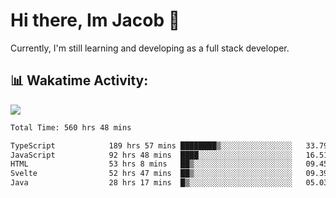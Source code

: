# Hi there, Im Jacob 👋
Currently, I'm still learning and developing as a full stack developer.

## 📊 Wakatime Activity:

![](https://wakatime.com/share/@bfeff6fe-7f39-433c-bc17-53e716b9a274/c1084c79-5b1a-4658-a9e1-8a8ffabbc873.svg)

<!--START_SECTION:waka-->

```txt
Total Time: 560 hrs 48 mins

TypeScript            189 hrs 57 mins ████████▒░░░░░░░░░░░░░░░░   33.79 %
JavaScript            92 hrs 48 mins  ████░░░░░░░░░░░░░░░░░░░░░   16.51 %
HTML                  53 hrs 8 mins   ██▒░░░░░░░░░░░░░░░░░░░░░░   09.45 %
Svelte                52 hrs 47 mins  ██▒░░░░░░░░░░░░░░░░░░░░░░   09.39 %
Java                  28 hrs 17 mins  █▒░░░░░░░░░░░░░░░░░░░░░░░   05.03 %
```

<!--END_SECTION:waka-->
